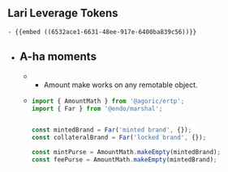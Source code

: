 ## Lari Leverage Tokens
	- {{embed ((6532ace1-6631-48ee-917e-6400ba839c56))}}
- ## A-ha moments
	- * Amount make works on any remotable object.
	- ```js
	  import { AmountMath } from '@agoric/ertp';
	  import { Far } from '@endo/marshal';
	  
	  
	  const mintedBrand = Far('minted brand', {});
	  const collateralBrand = Far('locked brand', {});
	  
	  const mintPurse = AmountMath.makeEmpty(mintedBrand);
	  const feePurse = AmountMath.makeEmpty(mintedBrand);
	  
	  ```